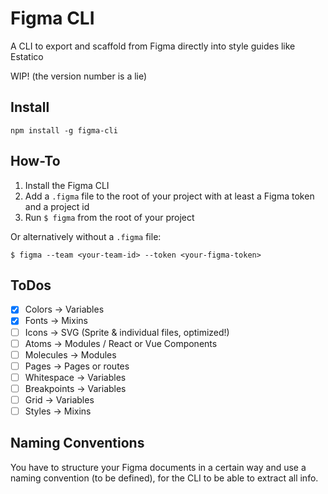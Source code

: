 # Figma CLI
A CLI to export and scaffold from Figma directly into style guides like Estatico

WIP! (the version number is a lie)

## Install

`npm install -g figma-cli`

## How-To

1. Install the Figma CLI
2. Add a `.figma` file to the root of your project with at least a Figma token and a project id
3. Run `$ figma` from the root of your project

Or alternatively without a `.figma` file:

`$ figma --team <your-team-id> --token <your-figma-token>`

## ToDos

- [x] Colors -> Variables
- [x] Fonts -> Mixins
- [ ] Icons -> SVG (Sprite & individual files, optimized!)
- [ ] Atoms -> Modules / React or Vue Components
- [ ] Molecules -> Modules
- [ ] Pages -> Pages or routes
- [ ] Whitespace -> Variables
- [ ] Breakpoints -> Variables
- [ ] Grid -> Variables
- [ ] Styles -> Mixins

## Naming Conventions

You have to structure your Figma documents in a certain way and use a naming convention (to be defined), for the CLI to be able to extract all info.

